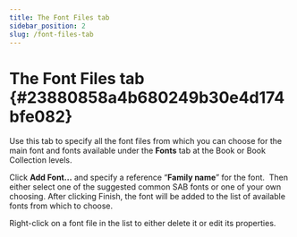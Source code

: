 ```yaml
---
title: The Font Files tab
sidebar_position: 2
slug: /font-files-tab
---
```




# The Font Files tab {#23880858a4b680249b30e4d174bfe082}


Use this tab to specify all the font files from which you can choose for the main font and fonts available under the **Fonts** tab at the Book or Book Collection levels.


Click **Add Font…** and specify a reference “**Family name**” for the font.  Then either select one of the suggested common SAB fonts or one of your own choosing. After clicking Finish, the font will be added to the list of available fonts from which to choose.


Right-click on a font file in the list to either delete it or edit its properties.

